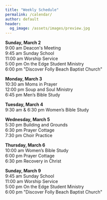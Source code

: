 ```yaml
---
title: "Weekly Schedule"
permalink: /calendar/
author: default
header:
  og_image: /assets/images/preview.jpg
---
```


<!--
**Example Day**
[10:00 am] Two Spaces At The End Of The Line ->
-->
**Sunday, March 2**  
 9:00 am Deacon's Meeting  
 9:45 am Sunday School  
11:00 am Worship Service  
 5:00 pm On the Edge Student Ministry  
 6:00 pm "Discover Folly Beach Baptist Church"    

**Monday, March 3**  
10:30 am  Moms in Prayer  
12:00 pm  Soup and Soul Ministry  
 6:45 pm  Men’s Bible Study  

**Tuesday, March 4**  
 9:30 am & 6:30 pm Women’s Bible Study  

**Wednesday, March 5**  
 5:30 pm Building and Grounds  
 6:30 pm Prayer Cottage  
 7:30 pm Choir Practice

**Thursday, March 6**  
10:00 am Women’s Bible Study  
 6:00 pm Prayer Cottage  
 6:30 pm Recovery in Christ
 

**Sunday, March 9**  
 9:45 am Sunday School  
11:00 am Worship Service  
 5:00 pm On the Edge Student Ministry  
 6:00 pm "Discover Folly Beach Baptist Church"

<!--

# Special Events

**Movie Night**
"The Jesus Revolution"
Sunday, June 23 at 6:00 pm
_Free admission, popcorn, and drinks_

![Jesus Revolution](/assets/images/jesus_revolution.png)

-->
